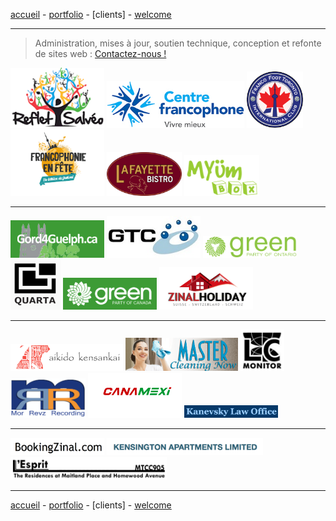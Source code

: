 [accueil](index.md) - [portfolio](portfolio.md) - [clients] - [welcome](welcome.md)

- - -
> Administration, mises à jour, soutien technique, conception et refonte de sites web : <A HREF="mailto:inwebstyle@gmail.com">Contactez-nous !</A>

<img src="/assets/img/client-reflet.png" width="150px"/> <img src="/assets/img/client-CFT.jpg" width="220px"/> <img src="/assets/img/client-francofoot.png" width="90px"/> <img src="/assets/img/client-fef.png" width="150px"/>  <img src="/assets/img/client-lfb.png" width="120px"/> <img src="/assets/img/client-Ymbx.png" width="120px"/>
- - -
<img src="/assets/img/client-gord4guelph.png" width="150px"/> <img src="/assets/img/client-gtc.jpg" width="150px"/> <img src="/assets/img/client-greenON.png" width="150px"/> <img src="/assets/img/client-quarta.png" width="80px"/> <img src="/assets/img/client-greenPartyCan.png" width="150px"/> <img src="/assets/img/client-zh.png" width="150px"/>
- - -
<img src="/assets/img/client-kensankai.png" width="180px"/> <img src="/assets/img/client-cleaning.png" width="180px"/>   <img src="/assets/img/client-LCM.png" width="70px"/> <img src="/assets/img/client-mrvz.png" width="120px"/> <img src="/assets/img/client-canamexi.jpg" width="150px"/> <img src="/assets/img/client-OK.png" width="150px"/>   

- - -
<img src="/assets/img/client-bookinZinal.png" width="150px"/> <img src="/assets/img/client-KAL.png" width="250px"/> 
<img src="/assets/img/client-lesprit.png" width="250px"/> 

- - -
[accueil](index.md) - [portfolio](portfolio.md) - [clients] - [welcome](welcome.md)
